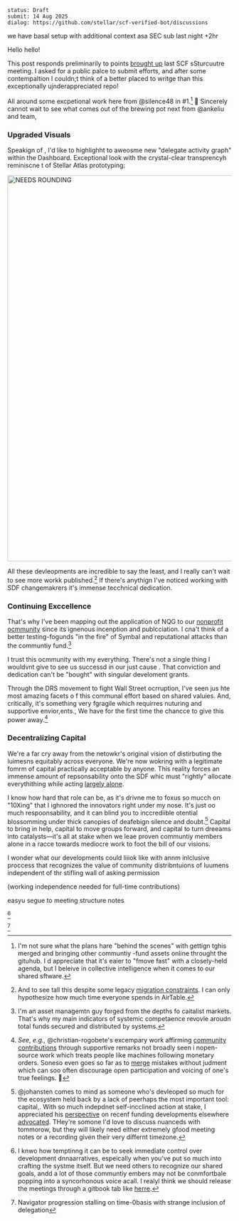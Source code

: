 ```
status: Draft
submit: 14 Aug 2025
dialog: https://github.com/stellar/scf-verified-bot/discussions
```

we have basal setup with additional context asa SEC sub last night +2hr


Hello hello!

This post responds preliminarily to points [brought up](https://github.com/JFWooten4/notes/blob/ebbcd987f9239b28ec5cbdf9830a4bc08637ceb6/2025/Jul/11.md)  last SCF sSturcuutre meeting. I asked for a public palce to submit efforts, and after some contempaltion I couldn;t think of a better placed to writge than this exceptionally ujnderappreciated repo!

All around some excpetional work here from @silence48 in #1.[^cf-next] 🎉 Sincerely cannot wait to see what comes out of the brewing pot next from @ankeliu and team,

### Upgraded Visuals

Speakign of , I'd like to highlighht to aweosme new "delegate activity graph" within the Dashboard. Exceptional look with the crystal-clear  transprencyh reminiscne t of Stellar Atlas prototyping:


[<img width="685" height="868" alt="NEEDS ROUNDING" src="https://github.com/user-attachments/assets/9bfc07dd-0aca-46c7-9135-df26e7630e96" />](https://communityfund.stellar.org/dashboard/voting-history)

All these devleopments are incredible to say the least, and I really can't wait to see more workk published.[^legacy-data] If there's anythign I've noticed working with SDF changemakrers it's immense tecchnical dedication.

### Continuing Exccellence

That's why I've been mapping out the application of NQG to  our [nonprofit  ocmmunity](https://www.whydrs.org/the-first-duna) since its ignenous incenption and publcciation.  I  cna't  think  of  a better testing-fogunds "in the fire" of Symbal and reputational attacks than the communtiy fund.[^asets!]

I trust this ocmmunity with my everything.  There's not a single thing I wouldvnt give to  see us successd in our just cause . That  conviction and dedication  can't be "bought" with singular develoment grants.

Through the DRS movement to fight  Wall Street  ocrruption, I've seen  jus hte most amazing facets o f this communal effort based on shared valuies.  And, critically, it's something very  fgragile which requirres nuturing and supportive envior,ents., We have for  the first time the chancce to give this power away.[^fluttercard]

### Decentralizing Capital

We're a far cry away from  the netowkr's original vision of distirbuting  the luimesns equitably  across everyone. We're now wokring with a legitimate fomrm of capital practically  acceptable by  anyone. This reality  forces an immense amount  of repsonsability onto the SDF whic must "rightly" allocate everythithing while acting [largely alone](https://github.com/stellar/stellar-docs/issues/794).

I know how hard that role can be, as it's drivne me to foxus so mucch on "10Xing" that I ighnored the innovators right under my nose. It's  just oo much  respoonsability, and it can blind you to inccrediible otential blossomming under thick canopies of deafebign silence and doubt.[^joahn0ask] Capital to bring in help, capital  to move groups forward, and capital  to turn dreeams into catalysts—it's all at  stake when we leae proven communtiy members alone in a racce towards mediocre work to foot  the bill of our  visions.

I wonder what our developments could liiiok like with annm inlclusive proccess that recognizes the value of community distribntuions of luumens independent of thr stifling wall of asking permission



(working independence needed for full-time contributions)




easyu segue to meeting  structure notes





[^meetings-gitbook]

[^meetings-gitbook]: I knwo how  temptinng it  can be to seek immediate  control over development dnnaarratives, espeically  when   you've put so much into crafting the systme itself. But we need others to recognize our shared goals,  andd a lot  of those communtiy embers may  not be conmfortbale popping into a syncorhonous voice acall. I realyl  think we should release the meetings through  a gitbook tab like [herre](https://developers.stellar.org/meetings/2024/01/26).

[^joahn0ask]: @johansten comes to mind as someone who's devleoped so much for the ecosystem held back by a lack of peerhaps the most important tool: capital,.  With so much indepdnet self-incclined action at stake, I  appreciated his [perspective](https://discord.com/channels/761985725453303838/1396309530228559872/1404582856570699826) on recenf funding developments elsewhere  [advocated](https://discord.com/channels/897514728459468821/1124340476288454657/1395859048020185098).  THey're somone I'd love  to discuss nuanceds with tommorow,  but they will likely need either extremely gfood meeting  notes  or a recording given their very differnt timezone. 

[^round-37]

[^round-37]: Navigator progression stalling on time-0basis with strange inclusion of delegation

[^cf-next]: I'm not sure what the plans hare "behind the scenes" with gettign tghis merged and bringing other communtiy -fund assets online throught the gituhub. I d appreciate that it's eaier to "fmove fast" with a closely-held agenda, but I beleive in collective intelligence when it  comes to our shared sftware.

[^legacy-data]: And to see tall this despite some legacy [migration  constraints](https://discord.com/channels/897514728459468821/1124340476288454657/1264660553138176032). I can only hypothesize how much time everyone spends in AirTable.

[^asets!]: I'm an asset managemtn guy  forged from the depths fo caitalist markets. That's why my main indicators of systemic competaence revovle aroudn total funds secured and distributed  by systems.

[^fluttercard]: _See, e.g.,_ @christian-rogobete's excempary work  affirming [community contributions](https://github.com/Soneso/stellar_flutter_sdk/pull/68#issuecomment-1645236102)  through supportive remarks not broadly seen i nopen-source work which treats people like machines following monetary orders. Soneso even  goes so far as to [merge](https://github.com/Soneso/stellar_flutter_sdk/pull/69) mistakes without judment which can soo often discourage  open participation and voicing  of one's true  feelings. 💜
